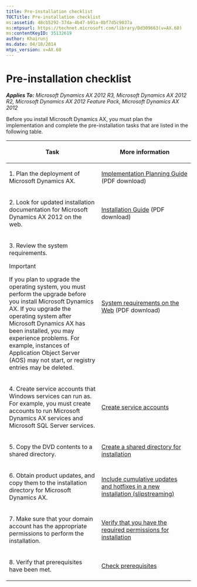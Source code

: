 ```yaml
---
title: Pre-installation checklist
TOCTitle: Pre-installation checklist
ms:assetid: 48cb5292-37da-4b47-b91a-0bf7d5c9037a
ms:mtpsurl: https://technet.microsoft.com/library/Dd309663(v=AX.60)
ms:contentKeyID: 35132619
author: Khairunj
ms.date: 04/18/2014
mtps_version: v=AX.60
---
```


# Pre-installation checklist 


_**Applies To:** Microsoft Dynamics AX 2012 R3, Microsoft Dynamics AX 2012 R2, Microsoft Dynamics AX 2012 Feature Pack, Microsoft Dynamics AX 2012_

Before you install Microsoft Dynamics AX, you must plan the implementation and complete the pre-installation tasks that are listed in the following table.

<table>
<colgroup>
<col style="width: 50%" />
<col style="width: 50%" />
</colgroup>
<thead>
<tr class="header">
<th><p>Task</p></th>
<th><p>More information</p></th>
</tr>
</thead>
<tbody>
<tr class="odd">
<td><p>1. Plan the deployment of Microsoft Dynamics AX.</p></td>
<td><p><a href="http://go.microsoft.com/fwlink/?linkid=163797">Implementation Planning Guide</a> (PDF download)</p></td>
</tr>
<tr class="even">
<td><p>2. Look for updated installation documentation for Microsoft Dynamics AX 2012 on the web.</p></td>
<td><p><a href="http://go.microsoft.com/fwlink/?linkid=163796">Installation Guide</a> (PDF download)</p></td>
</tr>
<tr class="odd">
<td><p>3. Review the system requirements.</p>
<div class="alert">

> [!IMPORTANT]
> <P>If you plan to upgrade the operating system, you must perform the upgrade before you install Microsoft Dynamics AX. If you upgrade the operating system after Microsoft Dynamics AX has been installed, you may experience problems. For example, instances of Application Object Server (AOS) may not start, or registry entries may be deleted.</P>


</div></td>
<td><p><a href="http://go.microsoft.com/fwlink/?linkid=165377">System requirements on the Web</a> (PDF download)</p></td>
</tr>
<tr class="even">
<td><p>4. Create service accounts that Windows services can run as. For example, you must create accounts to run Microsoft Dynamics AX services and Microsoft SQL Server services.</p></td>
<td><p><a href="create-service-accounts.md">Create service accounts</a></p></td>
</tr>
<tr class="odd">
<td><p>5. Copy the DVD contents to a shared directory.</p></td>
<td><p><a href="create-a-shared-directory-for-installation.md">Create a shared directory for installation</a></p></td>
</tr>
<tr class="even">
<td><p>6. Obtain product updates, and copy them to the installation directory for Microsoft Dynamics AX.</p></td>
<td><p><a href="include-cumulative-updates-and-hotfixes-in-a-new-installation-slipstreaming.md">Include cumulative updates and hotfixes in a new installation (slipstreaming)</a></p></td>
</tr>
<tr class="odd">
<td><p>7. Make sure that your domain account has the appropriate permissions to perform the installation.</p></td>
<td><p><a href="verify-that-you-have-the-required-permissions-for-installation.md">Verify that you have the required permissions for installation</a></p></td>
</tr>
<tr class="even">
<td><p>8. Verify that prerequisites have been met.</p></td>
<td><p><a href="check-prerequisites.md">Check prerequisites</a></p></td>
</tr>
</tbody>
</table>

  


